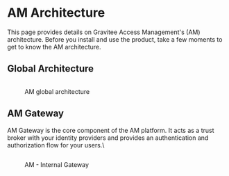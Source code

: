 # AM Architecture

This page provides details on Gravitee Access Management's (AM) architecture. Before you install and use the product, take a few moments to get to know the AM architecture.

## Global Architecture

<figure><img src="https://docs.gravitee.io/images/am/current/graviteeio-am-overview-global-architecture.png" alt=""><figcaption><p>AM global architecture</p></figcaption></figure>

## AM Gateway

AM Gateway is the core component of the AM platform. It acts as a trust broker with your identity providers and provides an authentication and authorization flow for your users.\


<figure><img src="https://docs.gravitee.io/images/am/current/graviteeio-am-overview-components-gateway.png" alt=""><figcaption><p>AM - Internal Gateway</p></figcaption></figure>
